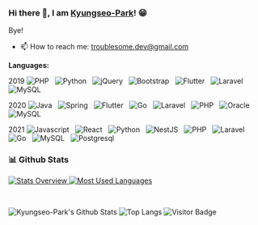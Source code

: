### Hi there 👋, I am [Kyungseo-Park](https://Kyungseo-Park.github.io/)! 😁

<!--
**Kyungseo-Park/Kyungseo-Park** is a ✨ _special_ ✨ repository because its `README.md` (this file) appears on your GitHub profile.
Here are some ideas to get you started:

- 🔭 I’m currently working on ...
- 🌱 I’m currently learning ...
- 👯 I’m looking to collaborate on ...
- 🤔 I’m looking for help with ...
- 💬 Ask me about ...
- 📫 How to reach me: ...
- 😄 Pronouns: ...
- ⚡ Fun fact: ...
- 🤔 I’m looking for help with Statistics
- 👯 I’m looking to collaborate on ...
-->

Bye!

- 📫 How to reach me: troublesome.dev@gmail.com

**Languages:**

2019
![PHP](https://img.shields.io/badge/-PHP-black?logo=PHP&style=social)&nbsp;&nbsp;
![Python](https://img.shields.io/badge/-Python-black?logo=Python&style=social)&nbsp;&nbsp;
![jQuery](https://img.shields.io/badge/-jQuery-black?logo=jquery&style=social)&nbsp;&nbsp;
![Bootstrap](https://img.shields.io/badge/-Bootstrap-black?logo=bootstrap&style=social)&nbsp;&nbsp;
![Flutter](https://img.shields.io/badge/-Flutter-black?logo=Flutter&style=social)&nbsp;&nbsp;
![Laravel](https://img.shields.io/badge/-Laravel-black?logo=Laravel&style=social)&nbsp;&nbsp;
![MySQL](https://img.shields.io/badge/-MySQL-black?logo=MySQL&style=social)&nbsp;&nbsp;

2020
![Java](https://img.shields.io/badge/-Java-black?logo=java&style=social)&nbsp;&nbsp;
![Spring](https://img.shields.io/badge/-Spring%20Framework-black?logo=spring&style=social)&nbsp;&nbsp;
![Flutter](https://img.shields.io/badge/-Flutter-black?logo=Flutter&style=social)&nbsp;&nbsp;
![Go](https://img.shields.io/badge/-Go-black?logo=Go&style=social)&nbsp;&nbsp;
![Laravel](https://img.shields.io/badge/-Laravel-black?logo=Laravel&style=social)&nbsp;&nbsp;
![PHP](https://img.shields.io/badge/-PHP-black?logo=PHP&style=social)&nbsp;&nbsp;
![Oracle](https://img.shields.io/badge/-Oracle-black?logo=Oracle&style=social)&nbsp;&nbsp;
![MySQL](https://img.shields.io/badge/-MySQL-black?logo=MySQL&style=social)&nbsp;&nbsp;

2021
![Javascript](https://img.shields.io/badge/-Javascript-black?logo=Javascript&style=social)&nbsp;&nbsp;
![React](https://img.shields.io/badge/-React-black?logo=React&style=social)&nbsp;&nbsp;
![Python](https://img.shields.io/badge/-Python-black?logo=Python&style=social)&nbsp;&nbsp;
![NestJS](https://img.shields.io/badge/-NestJS-black?logo=NestJS&style=social)&nbsp;&nbsp;
![PHP](https://img.shields.io/badge/-PHP-black?logo=PHP&style=social)&nbsp;&nbsp;
![Laravel](https://img.shields.io/badge/-Laravel-black?logo=Laravel&style=social)&nbsp;&nbsp;
![Go](https://img.shields.io/badge/-Go-black?logo=Go&style=social)&nbsp;&nbsp;
![MySQL](https://img.shields.io/badge/-MySQL-black?logo=MySQL&style=social)&nbsp;&nbsp;
![Postgresql](https://img.shields.io/badge/-Postgresql-black?logo=Postgresql&style=social)&nbsp;&nbsp;

### 📊 Github Stats

<a href='https://github.com/Kyungseo-Park/github-stats-transparent'>
  
![Stats Overview](https://raw.githubusercontent.com/Kyungseo-Park/github-stats-transparent/output/generated/overview.svg)
![Most Used Languages](https://raw.githubusercontent.com/Kyungseo-Park/github-stats-transparent/output/generated/languages.svg)

</a>

<br>

![Kyungseo-Park's Github Stats](https://github-readme-stats.vercel.app/api?username=Kyungseo-Park&count_private=true&show_icons=true&include_all_commits=true)
![Top Langs](https://github-readme-stats.vercel.app/api/top-langs/?username=Kyungseo-Park&hide=TeX&layout=compact)
![Visitor Badge](https://visitor-badge.laobi.icu/badge?page_id=Kyungseo-Park.Kyungseo-Park)

<!--
  https://github.com/rahul-jha98/rahul-jha98
https://github.com/MacroPower/MacroPower
https://github.com/abhisheknaiidu/awesome-github-profile-readme#dynamic-realtime-
-->
